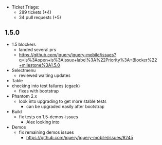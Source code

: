 * Ticket Triage:
  * 289 tickets (+4)
  * 34 pull requests (+5)

## 1.5.0
* 1.5 blockers
  * landed several prs
  * https://github.com/jquery/jquery-mobile/issues?q=is%3Aopen+is%3Aissue+label%3A%22Priority%3A+Blocker%22+milestone%3A1.5.0
* Selectmenu
  * reviewed waiting updates
 * Table
  * checking into test failures (cgack)
    * fixes with bootstrap
* Phantom 2.x
  * look into upgrading to get more stable tests
    * can be upgraded easily after bootstrap
* Build
  * fix tests on 1.5-demos-issues
    * Alex looking into
* Demos
  * fix remaining demos issues
    * https://github.com/jquery/jquery-mobile/issues/8245

